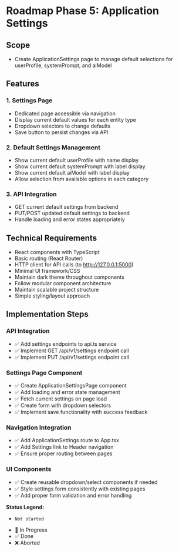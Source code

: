 # Roadmap Phase 5: Application Settings

## Scope
- Create ApplicationSettings page to manage default selections for userProfile, systemPrompt, and aiModel

## Features

### 1. Settings Page
- Dedicated page accessible via navigation
- Display current default values for each entity type
- Dropdown selectors to change defaults
- Save button to persist changes via API

### 2. Default Settings Management
- Show current default userProfile with name display
- Show current default systemPrompt with label display  
- Show current default aiModel with label display
- Allow selection from available options in each category

### 3. API Integration
- GET current default settings from backend
- PUT/POST updated default settings to backend
- Handle loading and error states appropriately

## Technical Requirements
- React components with TypeScript
- Basic routing (React Router)
- HTTP client for API calls (to http://127.0.0.1:5000)
- Minimal UI framework/CSS
- Maintain dark theme throughout components
- Follow modular component architecture
- Maintain scalable project structure
- Simple styling/layout approach

## Implementation Steps

### API Integration
- ✅ Add settings endpoints to api.ts service
- ✅ Implement GET /api/v1/settings endpoint call
- ✅ Implement PUT /api/v1/settings endpoint call

### Settings Page Component
- ✅ Create ApplicationSettingsPage component
- ✅ Add loading and error state management
- ✅ Fetch current settings on page load
- ✅ Create form with dropdown selectors
- ✅ Implement save functionality with success feedback

### Navigation Integration
- ✅ Add ApplicationSettings route to App.tsx
- ✅ Add Settings link to Header navigation
- ✅ Ensure proper routing between pages

### UI Components
- ✅ Create reusable dropdown/select components if needed
- ✅ Style settings form consistently with existing pages
- ✅ Add proper form validation and error handling

**Status Legend:**
-     Not started
- 🚧 In Progress 
- ✅ Done
- ❌ Aborted